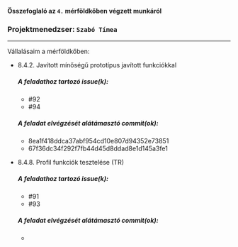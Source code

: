 **Összefoglaló az `4.` mérföldkőben végzett munkáról**



### Projektmenedzser: `Szabó Tímea`

___

Vállalásaim a mérföldkőben:

- 8.4.2. Javított mínőségű prototípus javított funkciókkal

    ##### A feladathoz tartozó issue(k):

     - #92
     - #94

    ##### A feladat elvégzését alátámasztó commit(ok):

     - 8ea1f418ddca37abf954cd10e807d94352e73851
     - 67f36dc34f292f7fb44d45d8ddad8e1d145a3fe1

- 8.4.8. Profil funkciók tesztelése (TR)

    ##### A feladathoz tartozó issue(k):

     - #91
     - #93

    ##### A feladat elvégzését alátámasztó commit(ok):

     - 
